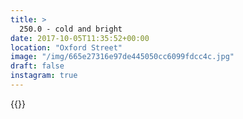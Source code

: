```yaml
---
title: >
  250.0 - cold and bright
date: 2017-10-05T11:35:52+00:00
location: "Oxford Street"
image: "/img/665e27316e97de445050cc6099fdcc4c.jpg"
draft: false
instagram: true
---
```


{{<photo src="/img/665e27316e97de445050cc6099fdcc4c.jpg">}}
